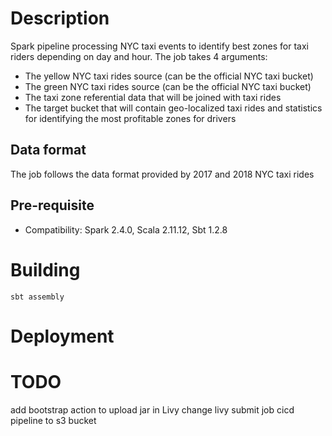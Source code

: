 
# Description

Spark pipeline processing NYC taxi events to identify best zones for taxi riders depending on day and hour. The job takes 4 arguments:
* The yellow NYC taxi rides source (can be the official NYC taxi bucket)
* The green NYC taxi rides source (can be the official NYC taxi bucket)
* The taxi zone referential data that will be joined with taxi rides
* The target bucket that will contain geo-localized taxi rides and statistics for identifying the most profitable zones for drivers

## Data format

The job follows the data format provided by 2017 and 2018 NYC taxi rides

## Pre-requisite

* Compatibility: Spark 2.4.0, Scala 2.11.12, Sbt 1.2.8


# Building


`sbt assembly`


# Deployment



# TODO

add bootstrap action to upload jar in Livy
change livy submit job
cicd pipeline to s3 bucket
